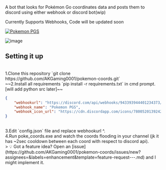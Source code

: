 A bot that looks for Pokémon Go coordinates data and posts them to discord using either webhook or discord bot(wip)

Currently Supports Webhooks, Code will be updated soon 

[![Pokemon PGS](https://discordapp.com/api/guilds/780052013924220968/widget.png?style=banner2)](https://discord.gg/N5Smtq7n7t)


![image](https://user-images.githubusercontent.com/69800494/158576048-b42da403-60e2-4968-9373-3d0258e317be.png)

## Setting it up
<br>
1.Clone this repository `git clone https://github.com/AKGaming0001/pokemon-coords.git`
<br>
~~2.Install all requirements `pip install -r requirements.txt` in cmd prompt. [will add python src later]~~
<br>

```json
{ 
	"webhookurl": "https://discord.com/api/webhooks/943393944401234373/abcdabcdabcdabcdabcdabcdabcdabcdabcdabcdabcdabcdabcdabc",
	"webhook_name": "Pokemon PGS",
	"webhook_icon_url": "https://cdn.discordapp.com/icons/780052013924220968/ccc15bfb186d9291058ff5c261828319.png?size=4096"
}
```
<br>
3.Edit `config.json` file and replace webhookurl ^.
<br>
4.Run poke_coords.exe and watch the coords flooding in your channel (jk it has ~2sec cooldown between each coord with respect to discord api).
<br>
> 💡 Got a feature idea? Open an [issue](https://github.com/AKGaming0001/pokemon-coords/issues/new?assignees=&labels=enhancement&template=feature-request---.md) and I might implement it.
